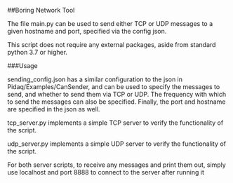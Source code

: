 ##Boring Network Tool

The file main.py can be used to send either 
TCP or UDP messages to a given hostname and port, specified via the config json.

This script does not require any external packages, aside from standard python 3.7 or higher.

###Usage

sending_config.json 
has a similar configuration to the json in Pidaq/Examples/CanSender, and can be used to specify the
messages to send, and whether to send them via TCP or UDP.  The frequency with which to send the
messages can also be specified.  Finally, the port and hostname are specified in the json as well.

tcp_server.py implements a simple TCP server to verify the functionality of the script.

udp_server.py implements a simple UDP server to verify the functionality of the script.

For both server scripts, to receive any messages and print them out, simply use localhost 
and port 8888 to connect to the server after running it